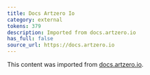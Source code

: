 ```yaml
---
title: Docs Artzero Io
category: external
tokens: 379
description: Imported from docs.artzero.io
has_full: false
source_url: https://docs.artzero.io
---
```


This content was imported from [docs.artzero.io](https://docs.artzero.io).
